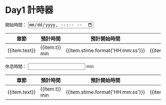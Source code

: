 # Day1 計時器
<label>開始時間： </label>
<input type="datetime-local" v-model="stime1">

<table>
<thead>
  <tr>
    <th>章節</th> <th>預計時間</th> <th>預計開始時間</th> <th>預計結束時間</th>
  </tr>
</thead>
<tbody>
  <tr v-for="item in time1">
	<td>{{item.text}}</td> <td>{{item.t}} min</td> <td>{{item.stime.format('HH:mm:ss')}}</td> <td>{{item.etime.format('HH:mm:ss')}}</td>
  </tr>
</tbody>
</table>

<label> 休息時間： </label>
<input type="number" v-model="qk"> min

<table>
<thead>
  <tr>
    <th>章節</th> <th>預計時間</th> <th>預計開始時間</th> <th>預計結束時間</th>
  </tr>
</thead>
<tbody>
  <tr v-for="item in time2">
	<td>{{item.text}}</td> <td>{{item.t}} min</td> <td>{{item.stime.format('HH:mm:ss')}}</td> <td>{{item.etime.format('HH:mm:ss')}}</td>
  </tr>
</tbody>
</table>

<script setup>
  import { ref, computed } from 'vue'
  import dayjs from 'dayjs'
  import workshop from '../../docs/\.vitepress/sidebar/workshop'

  const stime1=ref(new Date())
  const qk = ref(15)

const time1 = computed(()=>{
  let t = dayjs(stime1.value)
  const items = workshop[0].items.map(x=>x)
  items.forEach(x=>{
    x.stime = t
    x.etime = t.add(x.t,'minute')
    t = x.etime
  })
  return items
}) 
const time2 = computed(()=>{
  let t = time1.value[time1.value.length - 1].etime.add(qk.value, 'minute')
  const items = workshop[1].items.map(x=>x)
  items.forEach(x=>{
    x.stime = t
    x.etime = t.add(x.t,'minute')
    t = x.etime
  })
  return items
}) 

</script>